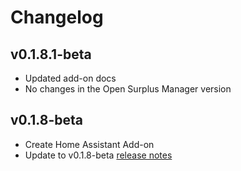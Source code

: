 # Changelog

## v0.1.8.1-beta

- Updated add-on docs
- No changes in the Open Surplus Manager version

## v0.1.8-beta

- Create Home Assistant Add-on
- Update to v0.1.8-beta [release notes](https://github.com/JoseRMorales/OpenSurplusManager/releases/tag/v0.1.8-beta)
